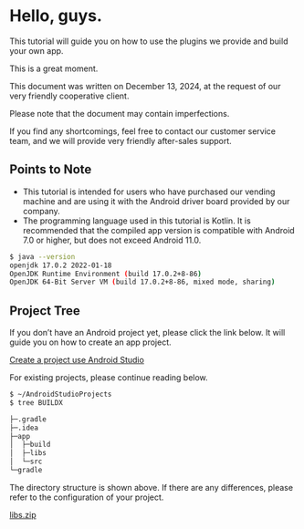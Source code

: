 # Hello, guys.

This tutorial will guide you on how to use the plugins we provide and build your own app.

This is a great moment.

This document was written on December 13, 2024, at the request of our very friendly cooperative
client.

Please note that the document may contain imperfections.

If you find any shortcomings, feel free to contact our customer service team, and we will provide very friendly
after-sales support.

## Points to Note

- This tutorial is intended for users who have purchased our vending machine and are using it with the Android driver
  board provided by our company.
- The programming language used in this tutorial is Kotlin. It is recommended that the compiled app version is
  compatible with Android 7.0 or higher, but does not exceed Android 11.0.

```bash
$ java --version
openjdk 17.0.2 2022-01-18
OpenJDK Runtime Environment (build 17.0.2+8-86)
OpenJDK 64-Bit Server VM (build 17.0.2+8-86, mixed mode, sharing)
```

## Project Tree

If you don’t have an Android project yet, please click the link below. It will guide you on how to create an app
project.

[Create a project use Android Studio](https://developer.android.com/studio/projects/create-project)

For existing projects, please continue reading below.

```bash
$ ~/AndroidStudioProjects
$ tree BUILDX

├─.gradle
├─.idea
├─app
│  ├─build
│  ├─libs
│  └─src
└─gradle
```

The directory structure is shown above. If there are any differences, please refer to the configuration of your project.

[libs.zip](/libs.zip)